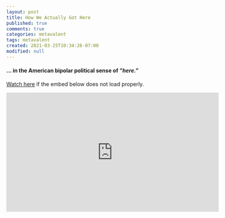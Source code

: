 ```yaml
---
layout: post
title: How We Actually Got Here
published: true
comments: true
categories: metavalent
tags: metavalent
created: 2021-03-25T10:34:26-07:00
modified: null
---
```


#### ... in the American bipolar political sense of *”here.”*

[Watch here](https://youtu.be/WDPl91G72Q4) if the embed below does not load properly.

<div class="embed-container"><iframe width="560" height="315" src="https://youtu.be/WDPl91G72Q4" title="YouTube video player" frameborder="0" allow="accelerometer; autoplay; clipboard-write; encrypted-media; gyroscope; picture-in-picture" allowfullscreen></iframe></div>


